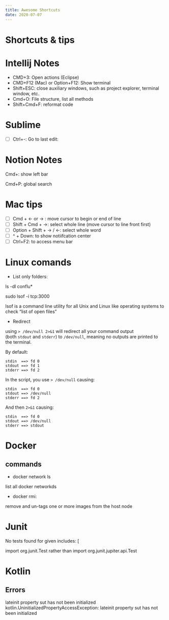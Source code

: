 ```yaml
---
title: Awesome Shortcuts
date: 2020-07-07
---
```


# Shortcuts & tips

# Intellij Notes

- CMD+3: Open actions (Eclipse)
- CMD+F12 (Mac) or Option+F12: Show terminal
- Shift+ESC: close auxiliary windows, such as project explorer, terminal window, etc.
- Cmd+O: File structure, list all methods
- Shift+Cmd+F: reformat code

# Sublime

- [ ]  Ctrl+-:  Go to last edit:

# Notion Notes

Cmd+\: show left bar

Cmd+P: global search

# Mac tips

- [ ]  Cmd + ← or → : move cursor to begin or end of line
- [ ]  Shift + Cmd + →: select whole line (move cursor to line front first)
- [ ]  Option + Shift + → / ←: select whole word
- [ ]  ^ + Down: to show notiifcation center
- [ ]  Ctrl+F2: to access menu bar

# Linux comands

- List only folders:

ls -dl conflu*

sudo lsof -i tcp:3000

lsof is a command line utility for all Unix and Linux like operating systems to check “list of open files”

- Redirect

using `> /dev/null 2>&1` will redirect all your command output (both `stdout` and `stderr`) to `/dev/null`, meaning no outputs are printed to the terminal.

By default:

```
stdin  ==> fd 0
stdout ==> fd 1
stderr ==> fd 2

```

In the script, you use `> /dev/null` causing:

```
stdin  ==> fd 0
stdout ==> /dev/null
stderr ==> fd 2

```

And then `2>&1` causing:

```
stdin  ==> fd 0
stdout ==> /dev/null
stderr ==> stdout
```

# Docker

## commands

- docker network ls

list all docker networkds

- docker rmi:

remove and un-tags one or more images from the host node

# Junit

No tests found for given includes: [

import org.junit.Test rather than import org.junit.jupiter.api.Test

# Kotlin

## Errors

lateinit property sut has not been initialized
kotlin.UninitializedPropertyAccessException: lateinit property sut has not been initialized
